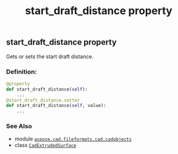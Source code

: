 ﻿---
title: start_draft_distance property
second_title: Aspose.CAD for Python via .NET API References
description: 
type: docs
weight: 610
url: /python-net/aspose.cad.fileformats.cad.cadobjects/cadextrudedsurface/start_draft_distance/
is_root: false
---

## start_draft_distance property


Gets or sets the start draft distance.
### Definition:
```python
@property
def start_draft_distance(self):
    ...
@start_draft_distance.setter
def start_draft_distance(self, value):
    ...
```

### See Also
* module [`aspose.cad.fileformats.cad.cadobjects`](../../)
* class [`CadExtrudedSurface`](/cad/python-net/aspose.cad.fileformats.cad.cadobjects/cadextrudedsurface)
